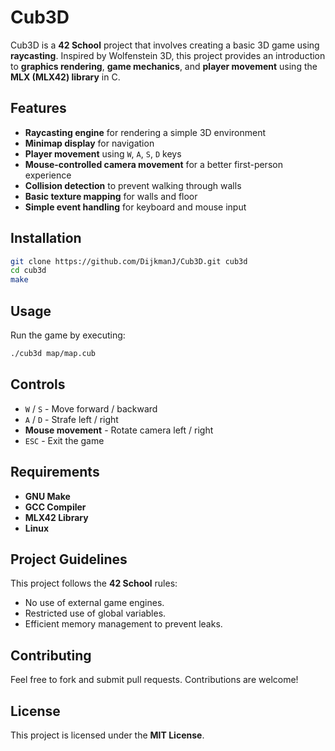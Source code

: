 # Cub3D

Cub3D is a **42 School** project that involves creating a basic 3D game using **raycasting**. Inspired by Wolfenstein 3D, this project provides an introduction to **graphics rendering**, **game mechanics**, and **player movement** using the **MLX (MLX42) library** in C.

## Features

- **Raycasting engine** for rendering a simple 3D environment
- **Minimap display** for navigation
- **Player movement** using `W`, `A`, `S`, `D` keys
- **Mouse-controlled camera movement** for a better first-person experience
- **Collision detection** to prevent walking through walls
- **Basic texture mapping** for walls and floor
- **Simple event handling** for keyboard and mouse input

## Installation

```sh
git clone https://github.com/DijkmanJ/Cub3D.git cub3d
cd cub3d
make
```

## Usage

Run the game by executing:
```sh
./cub3d map/map.cub
```

## Controls

- `W` / `S` - Move forward / backward
- `A` / `D` - Strafe left / right
- **Mouse movement** - Rotate camera left / right
- `ESC` - Exit the game

## Requirements

- **GNU Make**
- **GCC Compiler**
- **MLX42 Library**
- **Linux**

## Project Guidelines

This project follows the **42 School** rules:
- No use of external game engines.
- Restricted use of global variables.
- Efficient memory management to prevent leaks.

## Contributing

Feel free to fork and submit pull requests. Contributions are welcome!

## License

This project is licensed under the **MIT License**.


